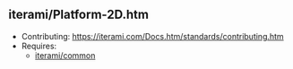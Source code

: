 iterami/Platform-2D.htm
-----------------------

* Contributing: https://iterami.com/Docs.htm/standards/contributing.htm
* Requires:
  * [iterami/common](https://github.com/iterami/common)
